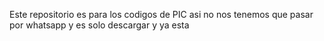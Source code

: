 Este repositorio es para los codigos de PIC asi no nos tenemos que pasar por whatsapp y es solo descargar y ya esta
